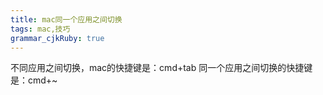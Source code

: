 ```yaml
---
title: mac同一个应用之间切换
tags: mac,技巧
grammar_cjkRuby: true
---
```


不同应用之间切换，mac的快捷键是：cmd+tab
同一个应用之间切换的快捷键是：cmd+~
